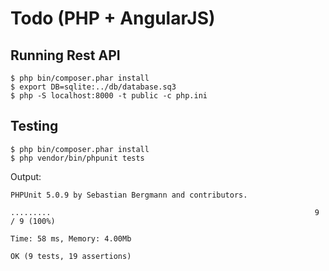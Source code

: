 # Todo (PHP + AngularJS)

## Running Rest API
```shell
$ php bin/composer.phar install
$ export DB=sqlite:../db/database.sq3
$ php -S localhost:8000 -t public -c php.ini
```

## Testing
```shell
$ php bin/composer.phar install
$ php vendor/bin/phpunit tests
```
Output:

```
PHPUnit 5.0.9 by Sebastian Bergmann and contributors.

.........                                                           9 / 9 (100%)

Time: 58 ms, Memory: 4.00Mb

OK (9 tests, 19 assertions)
```
